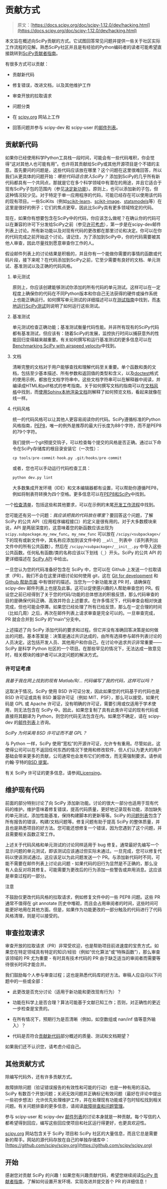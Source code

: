 # 贡献方式

> 原文：[https://docs.scipy.org/doc/scipy-1.12.0/dev/hacking.html](https://docs.scipy.org/doc/scipy-1.12.0/dev/hacking.html)

本文旨在概述向SciPy贡献的方式。它试图回答常见问题并提供一些关于社区实际工作流程的见解。熟悉SciPy社区并且是有经验的Python编码者的读者可能希望直接跳转到[SciPy贡献者指南](contributor/contributor_toc.html#contributor-toc)。

有很多方式可以贡献：

+   贡献新代码

+   修复错误，改进文档，以及其他维护工作

+   审查开放的拉取请求

+   问题分类

+   在 [scipy.org](https://scipy.org/) 网站上工作

+   回答问题并参与 scipy-dev 和 scipy-user 的[邮件列表](https://scipy.org/community/#scipy-mailing-list)。

## 贡献新代码

如果你已经使用科学Python工具栈一段时间，可能会有一些代码堆积，你会觉得“这对其他人也可能有用”。也许将其贡献给SciPy或其他开源项目是个不错的主意。首先要问的问题是，这些代码应该放在哪里？这个问题在这里很难回答，所以我们从更具体的问题开始：*哪些代码适合放入SciPy？* 添加到SciPy的几乎所有新代码都具有一个共同点，那就是它在多个科学领域中有潜在的用途，并且它适合于现有SciPy子包的范围内（参见[决定新功能](core-dev/index.html#deciding-on-new-features)）。原则上，也可以添加新的子包，但这种情况较少见。对于特定于单一应用程序的代码，可能已经存在可以使用该代码的现有项目。一些SciKits（例如[scikit-learn](http://scikit-learn.org)、[scikit-image](http://scikit-image.org/)、[statsmodels](https://www.statsmodels.org/)等）在这里是很好的例子；它们的焦点更窄，因此比SciPy具有更多领域特定的代码。

现在，如果你有想要包含在SciPy中的代码，你应该怎么做呢？在确认你的代码可以在兼容的许可下分发给SciPy之前（参见[许可考虑](#license-considerations)），第一步是在scipy-dev邮件列表上讨论。所有新功能以及对现有代码的更改都在那里讨论和决定。你可以在你的代码完成之前开始这个讨论。请记住，为了添加到SciPy中，你的代码需要被其他人审查，因此尽量找到愿意审查你工作的人。

假设邮件列表上的讨论结果是积极的，并且你有一个能做你需要的事情的函数或代码片段，接下来呢？在代码添加到SciPy之前，它至少需要有良好的文档、单元测试、基准测试以及正确的代码风格。

1.  单元测试

    原则上，你应该创建能够测试你添加的所有代码的单元测试。这样可以在一定程度上确保你的代码在不同Python版本和你自己无法获得的硬件或操作系统上也能正确运行。如何撰写单元测试的详细描述可以在[测试指南](https://numpy.org/devdocs/reference/testing.html "(in NumPy v2.0.dev0)")中找到，而[本地运行SciPy测试](contributor/devpy_test.html#devpy-test)则说明了如何运行这些测试。

1.  基准测试

    单元测试检查正确功能；基准测试衡量代码性能。并非所有现有的SciPy代码都有基准测试，但应该有：随着SciPy的发展，监控执行时间以捕获意外的性能回归变得越来越重要。有关如何撰写和运行基准测试的更多信息可以在[Benchmarking SciPy with airspeed velocity](contributor/benchmarking.html#benchmarking-with-asv)中找到。

1.  文档

    清晰完整的文档对于用户能够查找和理解代码至关重要。单个函数和类的文档，包括至少基本描述、所有参数和返回值的类型和含义，以及[doctest](https://pymotw.com/3/doctest/)格式的使用示例，都放在文档字符串中。这些文档字符串可以在解释器中阅读，并编译成HTML和pdf格式的参考指南。关于如何撰写文档的指南可以在[文档风格](https://numpy.org/devdocs/dev/howto-docs.html#howto-document "(in NumPy v2.0.dev0)")中找到，而[使用Sphinx本地渲染文档](contributor/rendering_documentation.html#rendering-documentation)则解释了如何预览文档，看起来就像在线一样。

1.  代码风格

    统一的代码风格可以让其他人更容易阅读你的代码。SciPy遵循标准的Python风格指南，[PEP8](https://www.python.org/dev/peps/pep-0008/)，唯一的例外是推荐的最大行长度为88个字符，而不是PEP8的79个字符。

    我们提供一个git预提交钩子，可以检查每个提交的风格是否正确。通过以下命令在SciPy存储库的根目录安装它（一次性）：

    ```py
    cp tools/pre-commit-hook.py .git/hooks/pre-commit 
    ```

    或者，您也可以手动运行代码检查工具：

    ```py
    python dev.py lint 
    ```

    大多数集成开发环境（IDE）和文本编辑器都有设置，可以帮助你遵循PEP8，例如将制表符转换为四个空格。更多信息可以在[PEP8和SciPy](contributor/pep8.html#pep8-scipy)中找到。

一个[检查清单](contributor/development_workflow.html#pr-checklist)，包括这些和其他要求，可以在示例的末尾[开发工作流程](contributor/development_workflow.html#development-workflow)中找到。

您可能还有另一个问题：*我应该把我的代码放在哪里*？要回答这个问题，了解 SciPy 的公共 API（应用程序编程接口）的定义是很有用的。对于大多数模块来说，API 是两层深度的，这意味着您的新函数应该出现为 `scipy.subpackage.my_new_func`。`my_new_func` 可以放在 `/scipy/<subpackage>/` 下的现有或新文件中，其名称应添加到该文件中的 `__all__` 列表中（该列表列出文件中的所有公共函数），然后在 `/scipy/<subpackage>/__init__.py` 中导入这些公共函数。任何私有函数/类的名称应该以下划线（`_`）开头。SciPy 的公共 API 的更详细描述在 [SciPy API](../reference/index.html#scipy-api) 中给出。

一旦您认为您的代码准备好包含在 SciPy 中，您可以在 Github 上发送一个拉取请求（PR）。我们不会在这里详细讨论如何使用 git，这在 [Git for development](gitwash/gitwash.html#git-development) 和 [Github 帮助页面](https://help.github.com/articles/set-up-git/) 中有很好的描述。当您为一个新功能发送 PR 时，请确保在 scipy-dev 邮件列表上也提及此事。这可以促使感兴趣的人帮助审查您的 PR。假设您之前已经得到了关于您的代码/功能的总体想法的积极反馈，那么代码审查的目的是确保代码正确、高效并符合上述要求。在许多情况下，代码审查会相对快速完成，但也可能会停滞。如果您已经处理了所有已给反馈，那么在一定合理的时间（比如几周）之后，再次在邮件列表上请求审查是完全可以的。一旦审查完成，PR 就会合并到 SciPy 的“main”分支中。

上述描述了向 SciPy 添加代码的要求和过程。但它并没有准确回答决策是如何做出的问题。基本答案是：决策是通过共识达成的，由所有选择参与邮件列表讨论的人员决定。这包括开发人员、其他用户和你自己。在讨论中追求共识非常重要——SciPy 是科学 Python 社区的一个项目。在那些罕见的情况下，无法达成一致意见时，相关模块的维护者可以决定问题的解决方式。

### 许可证考虑

*我基于我在网上找到的现有 Matlab/R/... 代码编写了我的代码，这样可以吗？*

这取决于情况。SciPy 使用 BSD 许可证分发，因此如果您的代码基于的代码也是 BSD 许可证或具有 BSD 兼容许可证（例如 MIT、PSF），那么可以接受。如果代码是 GPL 或 Apache 许可证，没有明确的许可证，需要引用或仅适用于学术使用，则无法包含在 SciPy 中。因此，如果您复制了具有此类许可证的现有代码或直接将其翻译为 Python，则您的代码无法包含在内。如果您不确定，请在 scipy-dev 的[邮件列表](mailinglists)上咨询。

*SciPy 为何采用 BSD 许可证而不是 GPL？*

与 Python 一样，SciPy 使用“宽松”的开源许可证，允许专有重用。尽管如此，这使得公司可以在不返回任何东西的情况下使用和修改软件，但人们认为更大的用户基础会带来更多的贡献，公司通常也会发布它们的修改，而无需强制要求。请参阅约翰·亨特的[BSD 提案](https://web.archive.org/web/20130922065958/https://nipy.sourceforge.net/software/license/johns_bsd_pitch.html)。

有关 SciPy 许可证的更多信息，请参阅[Licensing](core-dev/index.html#scipy-licensing)。

## 维护现有代码

前面的部分特别讨论了向 SciPy 添加新功能。讨论的很大一部分也适用于现有代码的维护。维护意味着修复错误，提高代码质量，更好地记录现有功能，添加缺失的单元测试，添加性能基准，保持构建脚本的更新等等。SciPy 的[问题列表](https://github.com/scipy/scipy/issues)包含了所有报告的错误，构建/文档问题等。修复问题有助于提高 SciPy 的整体质量，并且也是熟悉项目的好方法。您可能还想修复一个错误，因为您遇到了这个问题，并且需要相关函数正常工作。

上述关于代码风格和单元测试的讨论同样适用于 bug 修复。通常最好先编写一个显示问题的单元测试，即该测试应该通过但实际未通过。一旦完成，您可以修复代码以使该测试通过。这应该足以为此问题发送一个 PR。与添加新代码时不同，可能不需要在邮件列表上讨论此问题 - 如果代码的旧行为显然是不正确的，那么没有人会反对将其修复。可能需要为更改后的行为添加一些警告或弃用消息。这应该是审查过程的一部分。

注意

不鼓励仅更改代码风格的拉取请求，例如修复文件中的一些 PEP8 问题。这些 PR 通常不值得在 git annotate 历史中堆砌，而且会占用审阅者的时间，这些时间可能更好地用在其他方面。但是，如果作为功能更改的一部分触及的代码进行了代码风格清理，则是可以接受的。

## 审查拉取请求

审查开放的拉取请求（PR）非常受欢迎，也是帮助项目前进速度的宝贵方式。如果您在特定领域具有特定的知识/经验（例如“优化算法”或“特殊函数”），那么审查该领域的 PR 尤为重要 - 有时具有技术代码的 PR 由于缺乏适当的审阅者而需要等待很长时间才能合并。

我们鼓励每个人参与审查过程；这也是熟悉代码库的好方法。审稿人应自问以下问题中的一些或全部：

+   此更改是否充分讨论（适用于新功能和更改现有行为）？

+   功能在科学上是否合理？算法可能基于文献已知工作；否则，对正确性的更近一步检查是宝贵的。

+   在所有情况下，预期行为是否清晰（例如，如空数组或 nan/inf 值等意外输入）？

+   代码是否符合[贡献新代码](#contributing-new-code)部分概述的质量、测试和文档期望？

如果我们还不认识您，请考虑介绍自己。

## 其他贡献方式

除编写代码外，还有许多贡献方式。

故障排除问题（验证错误报告的有效性和可能的行动）也是一种有用的活动。SciPy 有数百个开放问题；关闭无效问题并正确标记有效问题（最好在评论中提出一些初步想法）允许优先处理维护工作，并在处理现有功能或子包时轻松找到相关问题。有关问题排查的更多信息，请阅读[故障排查和问题管理](triage.html#triaging)。

参与 scipy-user 和 scipy-dev [邮件列表](https://scipy.org/community/#scipy-mailing-list)的讨论本身就是一种贡献。每个写信的人都希望得到回应，编写这些回应使项目和社区运行得更好，也更具欢迎性。

[scipy.org](https://scipy.org/) 网站包含关于 SciPy 项目和 SciPy 社区的大量信息，而且它总是需要新的帮手。网站的源代码存放在自己的单独存储库中：[https://github.com/scipy/scipy.org](https://github.com/scipy/scipy.org)

## 开始

感谢您对贡献 SciPy 的兴趣！如果您有兴趣贡献代码，希望您继续阅读[SciPy 贡献者指南](contributor/contributor_toc.html#contributor-toc)，了解如何设置开发环境、实现改进并提交首个 PR 的详细信息！
